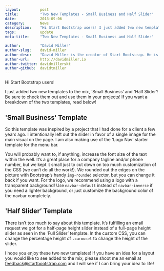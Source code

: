 ```yaml
---
layout:			post
title:			"Two New Templates - Small Business and Half Slider"
date:			2013-09-06
category:		News
description:	"Hi Start Bootstrap users! I just added two new templates to the mix..."
tags:			update
meta-title:		"Two New Templates - Small Business and Half Slider"

author:			"David Miller"
author-slug:	david-miller
author-desc:	"David Miller is the creator of Start Bootstrap. He is a front end web designer and developer working out of sunny Orlando, Florida."
author-url:		http://davidmiller.io
author-twitter:	davidmillerskt
author-github:	davidtmiller
---
```


Hi Start Bootstrap users!

I just added two new templates to the mix, ‘Small Business’ and 'Half Slider’! Be sure to check them out and use them in your projects! If you want a breakdown of the two templates, read below!

## 'Small Business’ Template

So this template was inspired by a project that I had done for a client a few years ago. I intentionally left out the slider in favor of a single image for the main visual on the page. I am also making use of the 'Logo Nav’ starter template for the menu bar.

You will probably want to, if anything, increase the font size of the text within the well. It’s a great place for a company tagline and/or phone number, but we kept it small just to cut down on too much customization of the CSS (we can’t do all the work!). We rounded out the edges on the picture with Bootstrap’s handy `img-rounded` selector, but you can change it back if you want. For the logo, we recommend using a logo with a transparent background! Use `navbar-default` instead of `navbar-inverse` if you need a lighter background, or just customize the background color of the navbar completely.

## 'Half Slider’ Template

There isn’t too much to say about this template. It’s fulfilling an email request we got for a half-page height slider instead of a full-page height slider as seen in the 'Full Slider’ template. In the custom CSS, you can change the percentage height of `.carousel` to change the height of the slider.

I hope you enjoy these two new templates! If you have an idea for a layout you would like to see added to the mix, please shoot me an email at feedback@startbootstrap.com and I will see if I can bring your idea to life!
